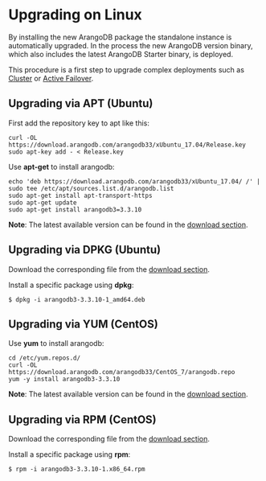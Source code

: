 Upgrading on Linux
==================

By installing the new ArangoDB package the standalone instance is automatically upgraded. In the process the new ArangoDB version binary, which also includes the latest ArangoDB Starter binary, is deployed.

This procedure is a first step to upgrade complex deployments such as [Cluster](../../Scalability/Cluster/README.md) or [Active Failover](../../Scalability/ActiveFailover/README.md). 

Upgrading via APT (Ubuntu)
--------------------------

First add the repository key to apt like this:
```
curl -OL https://download.arangodb.com/arangodb33/xUbuntu_17.04/Release.key
sudo apt-key add - < Release.key
```

Use **apt-get** to install arangodb:
```
echo 'deb https://download.arangodb.com/arangodb33/xUbuntu_17.04/ /' | sudo tee /etc/apt/sources.list.d/arangodb.list
sudo apt-get install apt-transport-https
sudo apt-get update
sudo apt-get install arangodb3=3.3.10
```

**Note**: The latest available version can be found in the [download section](https://www.arangodb.com/download-major/ubuntu/).

Upgrading via DPKG (Ubuntu)
---------------------------
Download the corresponding file from the [download section](https://download.arangodb.com/).

Install a specific package using **dpkg**:

```
$ dpkg -i arangodb3-3.3.10-1_amd64.deb
```

Upgrading via YUM (CentOS)
-------------------------

Use **yum** to install arangodb:
```
cd /etc/yum.repos.d/
curl -OL https://download.arangodb.com/arangodb33/CentOS_7/arangodb.repo
yum -y install arangodb3-3.3.10
```
**Note**: The latest available version can be found in the [download section](https://www.arangodb.com/download-major/centos/).

Upgrading via RPM (CentOS)
---------------------------
Download the corresponding file from the [download section](https://download.arangodb.com/).

Install a specific package using **rpm**:

```
$ rpm -i arangodb3-3.3.10-1.x86_64.rpm
```

